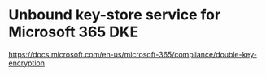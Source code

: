 # Unbound key-store service for Microsoft 365 DKE
https://docs.microsoft.com/en-us/microsoft-365/compliance/double-key-encryption